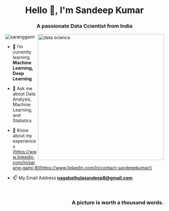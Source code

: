 <h1 align="center">Hello 👋, I'm Sandeep Kumar</h1>
<h3 align="center">A passionate Data Ccientist from India</h3>

<img align="right" alt="data science" width="400" src="https://www.aalpha.net/wp-content/uploads/2019/10/data-science-giphy.gif">

<p align="left"> <img src="https://komarev.com/ghpvc/?username=saranggami&label=Profile%20views&color=0e75b6&style=flat" alt="saranggami" /> </p>

- 🌱 I’m currently learning **Machine Learning, Deep Learning**
- 💬 Ask me about Data Analysis, Machine Learning, and Statistics


- 📄 Know about my experiences [https://www.linkedin.com/in/sarang-gami-8](https://www.linkedin.com/in/contact-sandeepkumar/)

- 📫 My Email Address **nagabathulasandeep8@gmail.com**

<br>
<h3 align="right">A picture is worth a thousand words.</h4>


